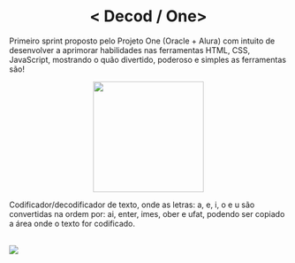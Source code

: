 <h1 align="center">&#60; Decod / One&#62; </h1>

<p>
  Primeiro sprint proposto pelo Projeto One (Oracle + Alura) com intuito de desenvolver a aprimorar habilidades nas ferramentas HTML, CSS, JavaScript, mostrando o quão divertido, poderoso e simples as ferramentas são!<br>
</p>
<p align="center">
<img  width=200px src="https://lh3.googleusercontent.com/pw/AL9nZEX3pLHNdVUX2Infz2Qg1qcQGJNC5YDSQLVFjaR8WzFRHtWazaRttWE4Y1lxIxDdRYRhrHCF-bFTHXhaxPZvMl-y37kZ4SmbKwiIuwVm1N-_KahlH5Z46FywAFveoVGK-g562e0k42kRbtjwJIMrzrU81g=w711-h710-no?authuser=0">
</p>
<p>
Codificador/decodificador de texto, onde as letras: a, e, i, o e u são convertidas na ordem por: ai, enter, imes, ober e ufat, podendo ser copiado a área onde o texto for codificado.
</p>
<br>
<img src="https://lh3.googleusercontent.com/pw/AL9nZEV8lJwlQNOoYFyhs6tWXQSzq2mD9gU45NIdNEu5tGfY1npPNSkv2VJqXhaXxLUDMoLN-jbMfOQyPehSM-z2dzvZ15I__hmBoA36ZHnH4l8N0bIm0BFpFXsVxJOimjF346fwEbfSK_GSVcW_soaA-kEISg=w1423-h693-no?authuser=0">
